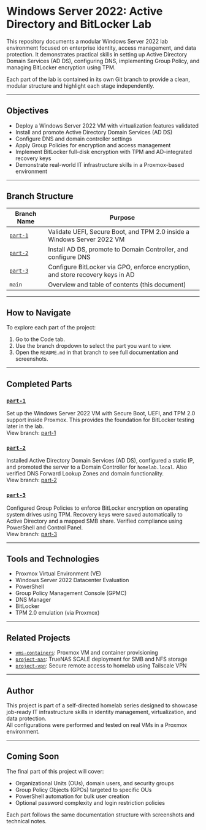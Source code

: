 # Windows Server 2022: Active Directory and BitLocker Lab

This repository documents a modular Windows Server 2022 lab environment focused on enterprise identity, access management, and data protection. It demonstrates practical skills in setting up Active Directory Domain Services (AD DS), configuring DNS, implementing Group Policy, and managing BitLocker encryption using TPM.

Each part of the lab is contained in its own Git branch to provide a clean, modular structure and highlight each stage independently.

---

## Objectives

- Deploy a Windows Server 2022 VM with virtualization features validated
- Install and promote Active Directory Domain Services (AD DS)
- Configure DNS and domain controller settings
- Apply Group Policies for encryption and access management
- Implement BitLocker full-disk encryption with TPM and AD-integrated recovery keys
- Demonstrate real-world IT infrastructure skills in a Proxmox-based environment

---

## Branch Structure

| Branch Name | Purpose |
|-------------|---------|
| [`part-1`](https://github.com/Tariq-homelab/winserver-ad-bitlocker/tree/part-1) | Validate UEFI, Secure Boot, and TPM 2.0 inside a Windows Server 2022 VM |
| [`part-2`](https://github.com/Tariq-homelab/winserver-ad-bitlocker/tree/part-2) | Install AD DS, promote to Domain Controller, and configure DNS |
| [`part-3`](https://github.com/Tariq-homelab/winserver-ad-bitlocker/tree/part-3) | Configure BitLocker via GPO, enforce encryption, and store recovery keys in AD |
| `main` | Overview and table of contents (this document) |

---

## How to Navigate

To explore each part of the project:

1. Go to the Code tab.
2. Use the branch dropdown to select the part you want to view.
3. Open the `README.md` in that branch to see full documentation and screenshots.

---

## Completed Parts

### [`part-1`](https://github.com/Tariq-homelab/winserver-ad-bitlocker/tree/part-1)
Set up the Windows Server 2022 VM with Secure Boot, UEFI, and TPM 2.0 support inside Proxmox. This provides the foundation for BitLocker testing later in the lab.  
View branch: [part-1](https://github.com/Tariq-homelab/winserver-ad-bitlocker/tree/part-1)

### [`part-2`](https://github.com/Tariq-homelab/winserver-ad-bitlocker/tree/part-2)
Installed Active Directory Domain Services (AD DS), configured a static IP, and promoted the server to a Domain Controller for `homelab.local`. Also verified DNS Forward Lookup Zones and domain functionality.  
View branch: [part-2](https://github.com/Tariq-homelab/winserver-ad-bitlocker/tree/part-2)

### [`part-3`](https://github.com/Tariq-homelab/winserver-ad-bitlocker/tree/part-3)
Configured Group Policies to enforce BitLocker encryption on operating system drives using TPM. Recovery keys were saved automatically to Active Directory and a mapped SMB share. Verified compliance using PowerShell and Control Panel.  
View branch: [part-3](https://github.com/Tariq-homelab/winserver-ad-bitlocker/tree/part-3)

---

## Tools and Technologies

- Proxmox Virtual Environment (VE)
- Windows Server 2022 Datacenter Evaluation
- PowerShell
- Group Policy Management Console (GPMC)
- DNS Manager
- BitLocker
- TPM 2.0 emulation (via Proxmox)

---

## Related Projects

- [`vms-containers`](https://github.com/Tariq-homelab/vms-containers): Proxmox VM and container provisioning
- [`project-nas`](https://github.com/Tariq-homelab/project-nas): TrueNAS SCALE deployment for SMB and NFS storage
- [`project-vpn`](https://github.com/Tariq-homelab/project-vpn): Secure remote access to homelab using Tailscale VPN

---

## Author

This project is part of a self-directed homelab series designed to showcase job-ready IT infrastructure skills in identity management, virtualization, and data protection.  
All configurations were performed and tested on real VMs in a Proxmox environment.

---

## Coming Soon

The final part of this project will cover:

- Organizational Units (OUs), domain users, and security groups
- Group Policy Objects (GPOs) targeted to specific OUs
- PowerShell automation for bulk user creation
- Optional password complexity and login restriction policies

Each part follows the same documentation structure with screenshots and technical notes.
